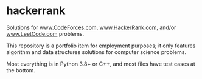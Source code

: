 # hackerrank

Solutions for www.CodeForces.com, www.HackerRank.com, and/or www.LeetCode.com problems.

This repository is a portfolio item for employment purposes; it only features algorithm and data structures solutions for computer science problems.

Most everything is in Python 3.8+ or C++, and most files have test cases at the bottom.
